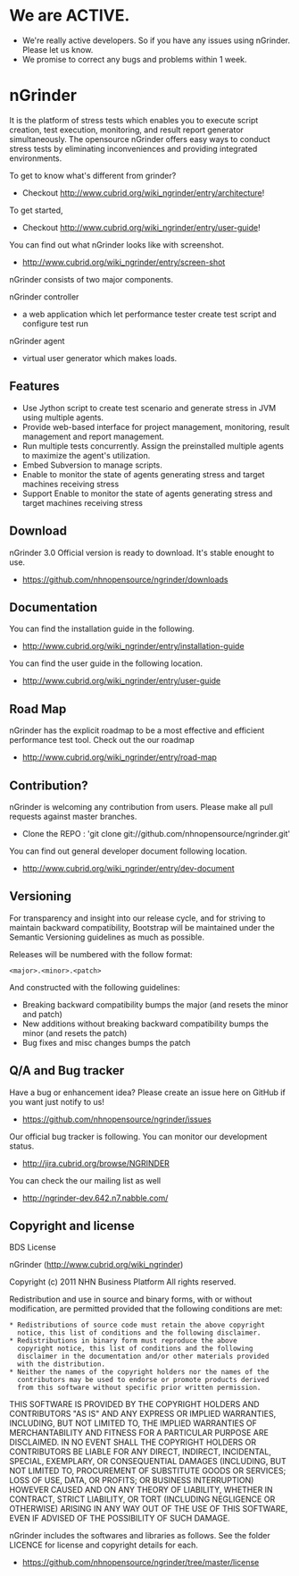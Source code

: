 We are ACTIVE.
==============
* We're really active developers. So if you have any issues using nGrinder. Please let us know.
* We promise to correct any bugs and problems within 1 week.

nGrinder 
========

It is the platform of stress tests which enables you to execute script creation, test execution, monitoring, and result report generator simultaneously. The opensource nGrinder offers easy ways to conduct stress tests by eliminating inconveniences and providing integrated environments.

To get to know what's different from grinder?
 * Checkout http://www.cubrid.org/wiki_ngrinder/entry/architecture!

To get started,
 * Checkout http://www.cubrid.org/wiki_ngrinder/entry/user-guide!

You can find out what nGrinder looks like with screenshot.
 * http://www.cubrid.org/wiki_ngrinder/entry/screen-shot

nGrinder consists of two major components. 

nGrinder controller
 * a web application which let performance tester create test script and configure test run

nGrinder agent
* virtual user generator which makes loads.

Features
--------

* Use Jython script to create test scenario and generate stress in JVM using multiple agents.
* Provide web-based interface for project management, monitoring, result management and report management.
* Run multiple tests concurrently. Assign the preinstalled multiple agents to maximize the agent's utilization.
* Embed Subversion to manage scripts.
* Enable to monitor the state of agents generating stress and target machines receiving stress
* Support Enable to monitor the state of agents generating stress and target machines receiving stress


Download
--------

nGrinder 3.0 Official version is ready to download. It's stable enought to use.
* https://github.com/nhnopensource/ngrinder/downloads

Documentation
-------------
You can find the installation guide in the following.
* http://www.cubrid.org/wiki_ngrinder/entry/installation-guide

You can find the user guide in the following location.
* http://www.cubrid.org/wiki_ngrinder/entry/user-guide

Road Map
--------
nGrinder has the explicit roadmap to be a most effective and efficient performance test tool.
Check out the our roadmap
* http://www.cubrid.org/wiki_ngrinder/entry/road-map


Contribution?
-------------
nGrinder is welcoming any contribution from users. Please make all pull requests against master branches.
* Clone the REPO : 'git clone git://github.com/nhnopensource/ngrinder.git'

You can find out general developer document following location.
 * http://www.cubrid.org/wiki_ngrinder/entry/dev-document

Versioning
----------

For transparency and insight into our release cycle, and for striving to maintain backward compatibility, Bootstrap will be maintained under the Semantic Versioning guidelines as much as possible.

Releases will be numbered with the follow format:

`<major>.<minor>.<patch>`

And constructed with the following guidelines:

* Breaking backward compatibility bumps the major (and resets the minor and patch)
* New additions without breaking backward compatibility bumps the minor (and resets the patch)
* Bug fixes and misc changes bumps the patch


Q/A and Bug tracker
-------------------
Have a bug or enhancement idea? Please create an issue here on GitHub if you want just notify to us!
* https://github.com/nhnopensource/ngrinder/issues

Our official bug tracker is following. You can monitor our development status.
* http://jira.cubrid.org/browse/NGRINDER

You can check the our mailing list as well
* http://ngrinder-dev.642.n7.nabble.com/



Copyright and license
---------------------

BDS License 

nGrinder (http://www.cubrid.org/wiki_ngrinder)

Copyright (c) 2011 NHN Business Platform
All rights reserved.

Redistribution and use in source and binary forms, with or without
modification, are permitted provided that the following conditions are
met: 

    * Redistributions of source code must retain the above copyright
      notice, this list of conditions and the following disclaimer.
    * Redistributions in binary form must reproduce the above
      copyright notice, this list of conditions and the following
      disclaimer in the documentation and/or other materials provided
      with the distribution.
    * Neither the names of the copyright holders nor the names of the
      contributors may be used to endorse or promote products derived
      from this software without specific prior written permission.

THIS SOFTWARE IS PROVIDED BY THE COPYRIGHT HOLDERS AND CONTRIBUTORS
"AS IS" AND ANY EXPRESS OR IMPLIED WARRANTIES, INCLUDING, BUT NOT
LIMITED TO, THE IMPLIED WARRANTIES OF MERCHANTABILITY AND FITNESS FOR
A PARTICULAR PURPOSE ARE DISCLAIMED. IN NO EVENT SHALL THE COPYRIGHT
HOLDERS OR CONTRIBUTORS BE LIABLE FOR ANY DIRECT, INDIRECT,
INCIDENTAL, SPECIAL, EXEMPLARY, OR CONSEQUENTIAL DAMAGES (INCLUDING,
BUT NOT LIMITED TO, PROCUREMENT OF SUBSTITUTE GOODS OR SERVICES; LOSS
OF USE, DATA, OR PROFITS; OR BUSINESS INTERRUPTION) HOWEVER CAUSED AND
ON ANY THEORY OF LIABILITY, WHETHER IN CONTRACT, STRICT LIABILITY, OR
TORT (INCLUDING NEGLIGENCE OR OTHERWISE) ARISING IN ANY WAY OUT OF THE
USE OF THIS SOFTWARE, EVEN IF ADVISED OF THE POSSIBILITY OF SUCH
DAMAGE.


nGrinder includes the softwares and libraries as follows. 
See the folder LICENCE for license and copyright details for each.

* https://github.com/nhnopensource/ngrinder/tree/master/license
